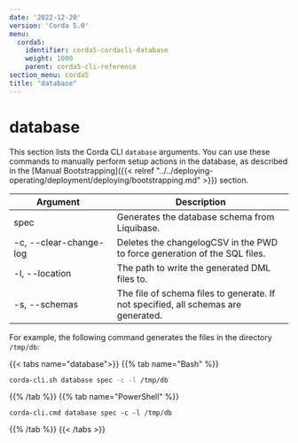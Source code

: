 ```yaml
---
date: '2022-12-20'
version: 'Corda 5.0'
menu:
  corda5:
    identifier: corda5-cordacli-database
    weight: 1000
    parent: corda5-cli-reference
section_menu: corda5
title: "database"
---
```

# database
This section lists the Corda CLI `database` arguments. You can use these commands to manually perform setup actions in the database, as described in the [Manual Bootstrapping]({{< relref "../../deploying-operating/deployment/deploying/bootstrapping.md" >}}) section.

| <div style="width:160px">Argument</div> | Description                                                                        |
| --------------------------------------- | ---------------------------------------------------------------------------------- |
| spec                                    | Generates the database schema from Liquibase.                                      |
| -c, \-\-clear-change-log                | Deletes the changelogCSV in the PWD to force generation of the SQL files.          |
| -l, \-\-location                        | The path to write the generated DML files to.                                      |
| -s, \-\-schemas                         | The file of schema files to generate. If not specified, all schemas are generated. |

For example, the following command generates the files in the directory `/tmp/db`:

   {{< tabs name="database">}}
   {{% tab name="Bash" %}}
   ```sh
   corda-cli.sh database spec -c -l /tmp/db
   ```
   {{% /tab %}}
   {{% tab name="PowerShell" %}}
   ```shell
   corda-cli.cmd database spec -c -l /tmp/db
   ```
   {{% /tab %}}
   {{< /tabs >}}